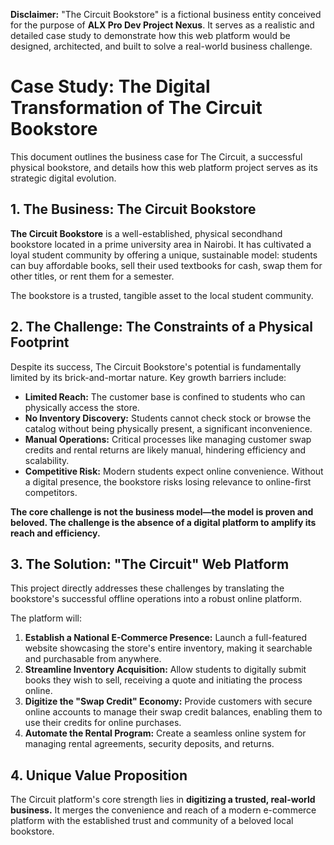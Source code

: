 **Disclaimer:** "The Circuit Bookstore" is a fictional business entity conceived for the purpose of **ALX Pro Dev Project Nexus**. It serves as a realistic and detailed case study to demonstrate how this web platform would be designed, architected, and built to solve a real-world business challenge.

# Case Study: The Digital Transformation of The Circuit Bookstore

This document outlines the business case for The Circuit, a successful physical bookstore, and details how this web platform project serves as its strategic digital evolution.

## 1. The Business: The Circuit Bookstore

**The Circuit Bookstore** is a well-established, physical secondhand bookstore located in a prime university area in Nairobi. It has cultivated a loyal student community by offering a unique, sustainable model: students can buy affordable books, sell their used textbooks for cash, swap them for other titles, or rent them for a semester.

The bookstore is a trusted, tangible asset to the local student community.

## 2. The Challenge: The Constraints of a Physical Footprint

Despite its success, The Circuit Bookstore's potential is fundamentally limited by its brick-and-mortar nature. Key growth barriers include:

*   **Limited Reach:** The customer base is confined to students who can physically access the store.
*   **No Inventory Discovery:** Students cannot check stock or browse the catalog without being physically present, a significant inconvenience.
*   **Manual Operations:** Critical processes like managing customer swap credits and rental returns are likely manual, hindering efficiency and scalability.
*   **Competitive Risk:** Modern students expect online convenience. Without a digital presence, the bookstore risks losing relevance to online-first competitors.

**The core challenge is not the business model—the model is proven and beloved. The challenge is the absence of a digital platform to amplify its reach and efficiency.**

## 3. The Solution: "The Circuit" Web Platform

This project directly addresses these challenges by translating the bookstore's successful offline operations into a robust online platform.

The platform will:

1.  **Establish a National E-Commerce Presence:** Launch a full-featured website showcasing the store's entire inventory, making it searchable and purchasable from anywhere.
2.  **Streamline Inventory Acquisition:** Allow students to digitally submit books they wish to sell, receiving a quote and initiating the process online.
3.  **Digitize the "Swap Credit" Economy:** Provide customers with secure online accounts to manage their swap credit balances, enabling them to use their credits for online purchases.
4.  **Automate the Rental Program:** Create a seamless online system for managing rental agreements, security deposits, and returns.

## 4. Unique Value Proposition

The Circuit platform's core strength lies in **digitizing a trusted, real-world business.** It merges the convenience and reach of a modern e-commerce platform with the established trust and community of a beloved local bookstore.